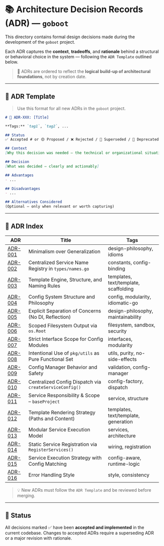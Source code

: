 # 📚 Architecture Decision Records (ADR) — `goboot`

This directory contains formal design decisions made during the development of the `goboot` project.

Each ADR captures the **context**, **tradeoffs**, and **rationale** behind a structural 
or behavioral choice in the system — following the `ADR Template` outlined below.

> 📌 ADRs are ordered to reflect the **logical build-up of architectural foundations**, not by creation date.

---

## 🧱 ADR Template

> Use this format for all new ADRs in the `goboot` project.

```md
# 📄 ADR-XXX: [Title]

**Tags:** `tag1`, `tag2`, ...

## Status
✅ Accepted # or 🟡 Proposed / ❌ Rejected / 🔁 Superseded / 🧊 Deprecated

## Context
[Why this decision was needed — the technical or organizational situation]

## Decision
[What was decided — clearly and actionably]

## Advantages
- ...

## Disadvantages
- ...

## Alternatives Considered
(Optional — only when relevant or worth capturing)
````

---

## 📄 ADR Index

| ADR                                                    | Title                                                   | Tags                                  |
|--------------------------------------------------------|---------------------------------------------------------|---------------------------------------|
| [ADR-001](adr-001-minimalism.md)                       | Minimalism over Generalization                          | design-philosophy, idioms             |
| [ADR-002](adr-002-service-name-registry-in-types.md)   | Centralized Service Name Registry in `types/names.go`   | constants, config-binding             |
| [ADR-003](adr-003-template-engine.md)                  | Template Engine, Structure, and Naming Rules            | templates, text/template, scaffolding |
| [ADR-004](adr-004-config-structure.md)                 | Config System Structure and Philosophy                  | config, modularity, idiomatic-go      |
| [ADR-005](adr-005-no-reflection.md)                    | Explicit Separation of Concerns (No DI, Reflection)     | design-philosophy, maintainability    |
| [ADR-006](adr-006-secure-root-output-model.md)         | Scoped Filesystem Output via `os.Root`                  | filesystem, sandbox, security         |
| [ADR-007](adr-007-interface-scope.md)                  | Strict Interface Scope for Config Modules               | interfaces, modularity                |
| [ADR-008](adr-008-utils-as-pure-functional-toolbox.md) | Intentional Use of `pkg/utils` as Pure Functional Set   | utils, purity, no-side-effects        |
| [ADR-009](adr-009-config-safety.md)                    | Config Manager Behavior and Safety                      | validation, config-manager            |
| [ADR-010](adr-010-create-service-config.md)            | Centralized Config Dispatch via `createServiceConfig()` | config-factory, dispatch              |
| [ADR-011](adr-011-baseproject-scope.md)                | Service Responsibility & Scope – `baseProject`          | service, structure                    |
| [ADR-012](adr-012-rendering.md)                        | Template Rendering Strategy (Paths and Content)         | templates, text/template, generation  |
| [ADR-013](adr-013-service-model.md)                    | Modular Service Execution Model                         | services, architecture                |
| [ADR-014](adr-014-register-services.md)                | Static Service Registration via `RegisterServices()`    | wiring, registration                  |
| [ADR-015](adr-015-execution-matching.md)               | Service Execution Strategy with Config Matching         | config-aware, runtime-logic           |
| [ADR-016](adr-016-error-style.md)                      | Error Handling Style                                    | style, consistency                    |

> 💡 New ADRs must follow the `ADR Template` and be reviewed before merging.

---

## 📌 Status

All decisions marked ✅ have been **accepted and implemented** in the current codebase.
Changes to accepted ADRs require a superseding ADR or a major revision with rationale.
